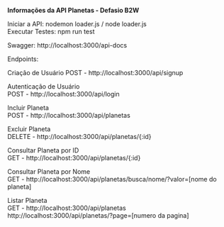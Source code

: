 <b>Informações da API Planetas - Defasio B2W</b><br/>

Iniciar a API: nodemon loader.js / node loader.js<br/>
Executar Testes: npm run test<br/>

Swagger: http://localhost:3000/api-docs<br/>

Endpoints:<br/>

Criação de Usuário
POST - http://localhost:3000/api/signup

Autenticação de Usuário<br/>
POST - http://localhost:3000/api/login

Incluir Planeta<br/>
POST - http://localhost:3000/api/planetas

Excluir Planeta<br/>
DELETE - http://localhost:3000/api/planetas/{:id}

Consultar Planeta por ID<br/>
GET - http://localhost:3000/api/planetas/{:id}

Consultar Planeta por Nome<br/>
GET - http://localhost:3000/api/planetas/busca/nome/?valor=[nome do planeta]

Listar Planeta<br/>
GET - http://localhost:3000/api/planetas
      http://localhost:3000/api/planetas/?page=[numero da pagina]



